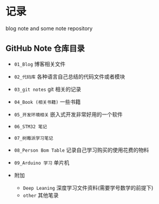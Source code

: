 # 记录
blog note and some note repository

## GitHub Note 仓库目录

* `01_Blog` 博客相关文件
* `02_代码库` 各种语言自己总结的代码文件或者模块
* `03_git notes` git 相关的记录
* `04_Book (相关书籍)` 一些书籍
* `05_开发环境相关` 嵌入式开发非常好用的一个软件
* `06_STM32 笔记` 
* `07_树莓派学习笔记`
* `08_Person Bom Table` 记录自己学习购买的使用花费的物料
* `09_Arduino 学习` 单片机

* 附加 
	* `Deep Leaning` 深度学习文件资料(需要学号数学的前提下)
	* `other`	其他笔录